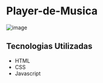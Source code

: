 # Player-de-Musica
![image](https://github.com/Jorge-Marcelo/Player-de-Musica/assets/49494259/5b626339-0dd8-41a3-b2a2-ff215fb3f433)
## Tecnologias Utilizadas 
- HTML
- CSS
- Javascript
